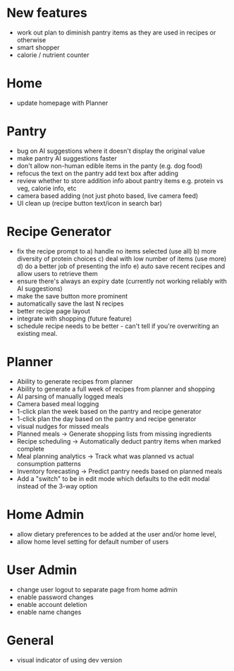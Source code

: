 # New features
- work out plan to diminish pantry items as they are used in recipes or otherwise
- smart shopper
- calorie / nutrient counter

# Home
- update homepage with Planner

# Pantry
- bug on AI suggestions where it doesn't display the original value
- make pantry AI suggestions faster
- don't allow non-human edible items in the panty (e.g. dog food)
- refocus the text on the pantry add text box after adding
- review whether to store addition info about pantry items e.g. protein vs veg, calorie info, etc
- camera based adding (not just photo based, live camera feed)
- UI clean up (recipe button text/icon in search bar)

# Recipe Generator
- fix the recipe prompt to 
a) handle no items selected (use all) 
b) more diversity of protein choices
c) deal with low number of items (use more)
d) do a better job of presenting the info
e) auto save recent recipes and allow users to retrieve them
- ensure there's always an expiry date (currently not working reliably with AI suggestions)
- make the save button more prominent
- automatically save the last N recipes
- better recipe page layout
- integrate with shopping (future feature)
- schedule recipe needs to be better - can't tell if you're overwriting an existing meal.

# Planner
- Ability to generate recipes from planner
- Ability to generate a full week of recipes from planner and shopping
- AI parsing of manually logged meals
- Camera based meal logging
- 1-click plan the week based on the pantry and recipe generator
- 1-click plan the day based on the pantry and recipe generator
- visual nudges for missed meals
- Planned meals → Generate shopping lists from missing ingredients
- Recipe scheduling → Automatically deduct pantry items when marked complete
- Meal planning analytics → Track what was planned vs actual consumption patterns
- Inventory forecasting → Predict pantry needs based on planned meals 
- Add a "switch" to be in edit mode which defaults to the edit modal instead of the 3-way option

# Home Admin
- allow dietary preferences to be added at the user and/or home level,
- allow home level setting for default number of users

# User Admin
- change user logout to separate page from home admin
- enable password changes
- enable account deletion
- enable name changes

# General
- visual indicator of using dev version

